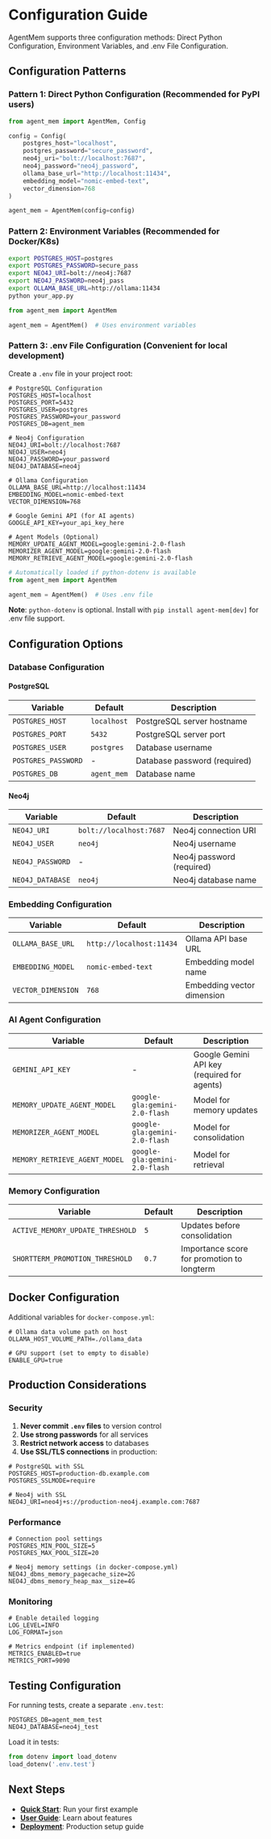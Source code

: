 # Configuration Guide

AgentMem supports three configuration methods: Direct Python Configuration, Environment Variables, and .env File Configuration.

## Configuration Patterns

### Pattern 1: Direct Python Configuration (Recommended for PyPI users)

```python
from agent_mem import AgentMem, Config

config = Config(
    postgres_host="localhost",
    postgres_password="secure_password",
    neo4j_uri="bolt://localhost:7687",
    neo4j_password="neo4j_password",
    ollama_base_url="http://localhost:11434",
    embedding_model="nomic-embed-text",
    vector_dimension=768
)

agent_mem = AgentMem(config=config)
```

### Pattern 2: Environment Variables (Recommended for Docker/K8s)

```bash
export POSTGRES_HOST=postgres
export POSTGRES_PASSWORD=secure_pass
export NEO4J_URI=bolt://neo4j:7687
export NEO4J_PASSWORD=neo4j_pass
export OLLAMA_BASE_URL=http://ollama:11434
python your_app.py
```

```python
from agent_mem import AgentMem

agent_mem = AgentMem()  # Uses environment variables
```

### Pattern 3: .env File Configuration (Convenient for local development)

Create a `.env` file in your project root:

```env
# PostgreSQL Configuration
POSTGRES_HOST=localhost
POSTGRES_PORT=5432
POSTGRES_USER=postgres
POSTGRES_PASSWORD=your_password
POSTGRES_DB=agent_mem

# Neo4j Configuration
NEO4J_URI=bolt://localhost:7687
NEO4J_USER=neo4j
NEO4J_PASSWORD=your_password
NEO4J_DATABASE=neo4j

# Ollama Configuration
OLLAMA_BASE_URL=http://localhost:11434
EMBEDDING_MODEL=nomic-embed-text
VECTOR_DIMENSION=768

# Google Gemini API (for AI agents)
GOOGLE_API_KEY=your_api_key_here

# Agent Models (Optional)
MEMORY_UPDATE_AGENT_MODEL=google:gemini-2.0-flash
MEMORIZER_AGENT_MODEL=google:gemini-2.0-flash
MEMORY_RETRIEVE_AGENT_MODEL=google:gemini-2.0-flash
```

```python
# Automatically loaded if python-dotenv is available
from agent_mem import AgentMem

agent_mem = AgentMem()  # Uses .env file
```

**Note**: `python-dotenv` is optional. Install with `pip install agent-mem[dev]` for .env file support.

## Configuration Options

### Database Configuration

#### PostgreSQL

| Variable | Default | Description |
|----------|---------|-------------|
| `POSTGRES_HOST` | `localhost` | PostgreSQL server hostname |
| `POSTGRES_PORT` | `5432` | PostgreSQL server port |
| `POSTGRES_USER` | `postgres` | Database username |
| `POSTGRES_PASSWORD` | - | Database password (required) |
| `POSTGRES_DB` | `agent_mem` | Database name |

#### Neo4j

| Variable | Default | Description |
|----------|---------|-------------|
| `NEO4J_URI` | `bolt://localhost:7687` | Neo4j connection URI |
| `NEO4J_USER` | `neo4j` | Neo4j username |
| `NEO4J_PASSWORD` | - | Neo4j password (required) |
| `NEO4J_DATABASE` | `neo4j` | Neo4j database name |

### Embedding Configuration

| Variable | Default | Description |
|----------|---------|-------------|
| `OLLAMA_BASE_URL` | `http://localhost:11434` | Ollama API base URL |
| `EMBEDDING_MODEL` | `nomic-embed-text` | Embedding model name |
| `VECTOR_DIMENSION` | `768` | Embedding vector dimension |

### AI Agent Configuration

| Variable | Default | Description |
|----------|---------|-------------|
| `GEMINI_API_KEY` | - | Google Gemini API key (required for agents) |
| `MEMORY_UPDATE_AGENT_MODEL` | `google-gla:gemini-2.0-flash` | Model for memory updates |
| `MEMORIZER_AGENT_MODEL` | `google-gla:gemini-2.0-flash` | Model for consolidation |
| `MEMORY_RETRIEVE_AGENT_MODEL` | `google-gla:gemini-2.0-flash` | Model for retrieval |

### Memory Configuration

| Variable | Default | Description |
|----------|---------|-------------|
| `ACTIVE_MEMORY_UPDATE_THRESHOLD` | `5` | Updates before consolidation |
| `SHORTTERM_PROMOTION_THRESHOLD` | `0.7` | Importance score for promotion to longterm |

## Docker Configuration

Additional variables for `docker-compose.yml`:

```env
# Ollama data volume path on host
OLLAMA_HOST_VOLUME_PATH=./ollama_data

# GPU support (set to empty to disable)
ENABLE_GPU=true
```

## Production Considerations

### Security

1. **Never commit `.env` files** to version control
2. **Use strong passwords** for all services
3. **Restrict network access** to databases
4. **Use SSL/TLS connections** in production:

```env
# PostgreSQL with SSL
POSTGRES_HOST=production-db.example.com
POSTGRES_SSLMODE=require

# Neo4j with SSL
NEO4J_URI=neo4j+s://production-neo4j.example.com:7687
```

### Performance

```env
# Connection pool settings
POSTGRES_MIN_POOL_SIZE=5
POSTGRES_MAX_POOL_SIZE=20

# Neo4j memory settings (in docker-compose.yml)
NEO4J_dbms_memory_pagecache_size=2G
NEO4J_dbms_memory_heap_max__size=4G
```

### Monitoring

```env
# Enable detailed logging
LOG_LEVEL=INFO
LOG_FORMAT=json

# Metrics endpoint (if implemented)
METRICS_ENABLED=true
METRICS_PORT=9090
```

## Testing Configuration

For running tests, create a separate `.env.test`:

```env
POSTGRES_DB=agent_mem_test
NEO4J_DATABASE=neo4j_test
```

Load it in tests:

```python
from dotenv import load_dotenv
load_dotenv('.env.test')
```

## Next Steps

- **[Quick Start](quickstart.md)**: Run your first example
- **[User Guide](../guide/overview.md)**: Learn about features
- **[Deployment](../deployment/production.md)**: Production setup guide
